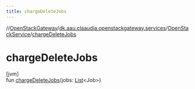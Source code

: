```yaml
---
title: chargeDeleteJobs
---
```

//[OpenStackGateway](../../../index.html)/[dk.aau.claaudia.openstackgateway.services](../index.html)/[OpenStackService](index.html)/[chargeDeleteJobs](charge-delete-jobs.html)



# chargeDeleteJobs



[jvm]\
fun [chargeDeleteJobs](charge-delete-jobs.html)(jobs: [List](https://kotlinlang.org/api/latest/jvm/stdlib/kotlin.collections/-list/index.html)&lt;Job&gt;)




